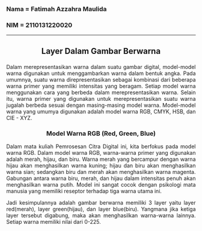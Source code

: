 ### Nama = Fatimah Azzahra Maulida

### NIM = 2110131220020

---

## <p align=center><b>Layer Dalam Gambar Berwarna</b></p>

<p align=justify>Dalam merepresentasikan warna dalam suatu gambar digital, model-model warna digunakan untuk menggambarkan warna dalam bentuk angka. Pada umumnya, suatu warna direpresentasikan sebagai kombinasi dari beberapa warna primer yang memiliki intensitas yang beragam. Setiap model warna menggunakan cara yang berbeda dalam merepresentasikan warna. Selain itu, warna primer yang digunakan untuk merepresentasikan suatu warna jugalah berbeda sesuai dengan masing-masing model warna. Model-model warna yang umumya digunakan adalah model warna RGB, CMYK, HSB, dan CIE - XYZ.</p>

### <p align=center><b>Model Warna RGB (Red, Green, Blue)</b></p>

<p align=justify>Dalam mata kuliah Pemrosesan Citra Digital ini, kita berfokus pada model warna RGB. Dalam model warna RGB, warna-warna primer yang digunakan adalah merah, hijau, dan biru. Warna merah yang bercampur dengan warna hijau akan menghasilkan warna kuning; hijau dan biru akan menghasilkan warna sian; sedangkan biru dan merah akan menghasilkan warna magenta. Gabungan antara warna biru, merah, dan hijau dalam intensitas penuh akan menghasilkan warna putih. Model ini sangat cocok dengan psikologi mata manusia yang memiliki reseptor terhadap tiga warna utama ini.</p>

<p align=justify>Jadi kesimpulannya adalah gambar berwarna memiliki 3 layer yaitu layer red(merah), layer green(hijau), dan layer blue(biru). Yangmana jika ketiga layer tersebut digabung, maka akan menghasilkan warna-warna lainnya. Setiap warna memiliki nilai dari 0-225.</p>

<p align=justify></p>